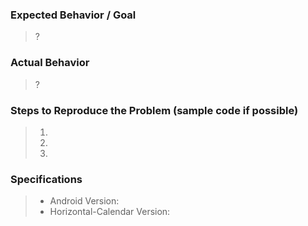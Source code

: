 <!---
**Feature Request**: Just fill in the first section below, and label your issue as Feature Request.

**Bugs**: please describe your issue in details as possible.
-->

### Expected Behavior / Goal
> ?

### Actual Behavior
> ?

### Steps to Reproduce the Problem (sample code if possible)

  >1.
  >2.
  >3.

### Specifications

 > - Android Version:
 > - Horizontal-Calendar Version:

